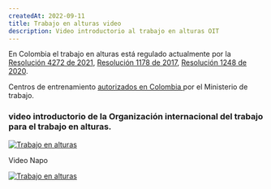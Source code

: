 ```yaml
---
createdAt: 2022-09-11
title: Trabajo en alturas video
description: Video introductorio al trabajo en alturas OIT
---
```

E﻿n Colombia el trabajo en alturas está regulado actualmente por la [Resolución 4272 de 2021](https://www.cancilleria.gov.co/sites/default/files/Normograma/docs/pdf/resolucion_mtra_4272_2021.pdf), [Resolución 1178 de 2017](https://www.mintrabajo.gov.co/documents/20147/647970/Resoluci%C3%B3n+No+1178.pdf), [Resolución 1248 de 2020](https://www.mintrabajo.gov.co/documents/20147/45087/Resolucion-1248.pdf). 

C﻿entros de entrenamiento [autorizados en Colombia ](https://app2.mintrabajo.gov.co/CentrosEntrenamiento/oferentes.aspx) por el Ministerio de trabajo.

### v﻿ideo introductorio de la Organización internacional del trabajo para el trabajo en alturas.

[![T﻿rabajo en alturas](http://img.youtube.com/vi/ybSsMoNyyL0/0.jpg)](https://www.youtube.com/watch?v=ybSsMoNyyL0&t=5s "T﻿rabajo en alturas")

V﻿ideo Napo


[![T﻿rabajo en alturas](http://img.youtube.com/vi/PZjakhtwuZo/0.jpg)](https://youtu.be/PZjakhtwuZo "T﻿rabajo en alturas")